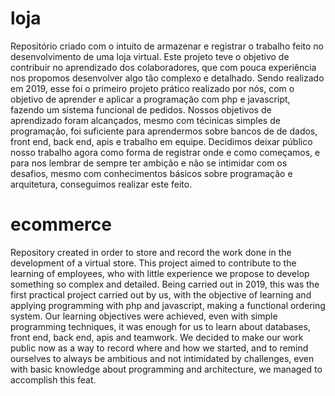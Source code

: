 # loja
Repositório criado com o intuito de armazenar e registrar o trabalho feito no desenvolvimento de uma loja virtual.
Este projeto teve o objetivo de contribuir no aprendizado dos colaboradores, que com pouca experiência nos propomos desenvolver algo tão complexo e detalhado.
Sendo realizado em 2019, esse foi o primeiro projeto prático realizado por nós, com o objetivo de aprender e aplicar a programação com php e javascript, fazendo um sistema funcional de pedidos.
Nossos objetivos de aprendizado foram alcançados, mesmo com técinicas simples de programação, foi suficiente para aprendermos sobre bancos de de dados, front end, back end, apis e trabalho em equipe.
Decidimos deixar público nosso trabalho agora como forma de registrar onde e como começamos, e para nos lembrar de sempre ter ambição e não se intimidar com os desafios, mesmo com conhecimentos básicos sobre programação e arquitetura, conseguimos realizar este feito.

# ecommerce 
Repository created in order to store and record the work done in the development of a virtual store.
This project aimed to contribute to the learning of employees, who with little experience we propose to develop something so complex and detailed.
Being carried out in 2019, this was the first practical project carried out by us, with the objective of learning and applying programming with php and javascript, making a functional ordering system.
Our learning objectives were achieved, even with simple programming techniques, it was enough for us to learn about databases, front end, back end, apis and teamwork.
We decided to make our work public now as a way to record where and how we started, and to remind ourselves to always be ambitious and not intimidated by challenges, even with basic knowledge about programming and architecture, we managed to accomplish this feat.
